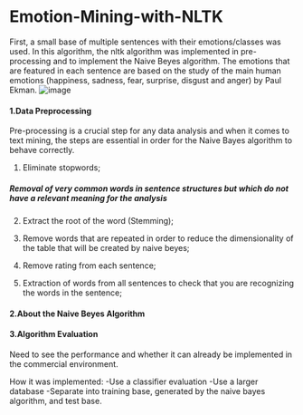 # Emotion-Mining-with-NLTK
  First, a small base of multiple sentences with their emotions/classes was used. In this algorithm, the nltk algorithm was implemented in pre-processing and to  implement the Naive Beyes algorithm.
  The emotions that are featured in each sentence are based on the study of the main human emotions (happiness, sadness, fear, surprise, disgust and anger) by Paul Ekman.
  ![image](https://user-images.githubusercontent.com/124091702/227231876-db962b1f-8794-4dbf-8813-cc266b428d2e.png)

#### 1.Data Preprocessing
Pre-processing is a crucial step for any data analysis and when it comes to text mining, the steps are essential in order for the Naive Bayes algorithm to behave correctly.
  
  1) Eliminate stopwords;

##### Removal of very common words in sentence structures but which do not have a relevant meaning for the analysis
  
  2) Extract the root of the word (Stemming);

  3) Remove words that are repeated in order to reduce the dimensionality of the table that will be created by naive beyes;

  4) Remove rating from each sentence;

  5) Extraction of words from all sentences to check that you are recognizing the words in the sentence;
  
  
#### 2.About the Naive Beyes Algorithm

#### 3.Algorithm Evaluation

Need to see the performance and whether it can already be implemented in the commercial environment.

How it was implemented:
-Use a classifier evaluation
-Use a larger database
-Separate into training base, generated by the naive bayes algorithm, and test base.

